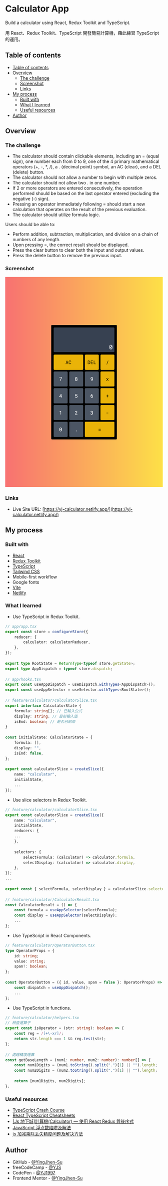 # Calculator App

Build a calculator using React, Redux Toolkit and TypeScript.

用 React、Redux Toolkit、TypeScript 開發簡易計算機，藉此練習 TypeScript 的運用。

## Table of contents

-   [Table of contents](#table-of-contents)
-   [Overview](#overview)
    -   [The challenge](#the-challenge)
    -   [Screenshot](#screenshot)
    -   [Links](#links)
-   [My process](#my-process)
    -   [Built with](#built-with)
    -   [What I learned](#what-i-learned)
    -   [Useful resources](#useful-resources)
-   [Author](#author)

## Overview

### The challenge

-   The calculator should contain clickable elements, including an = (equal sign), one number each from 0 to 9, one of the 4 primary mathematical operators (+, -, \*, /), a . (decimal point) symbol, an AC (clear), and a DEL (delete) button.
-   The calculator should not allow a number to begin with multiple zeros.
-   The calculator should not allow two . in one number.
-   If 2 or more operators are entered consecutively, the operation performed should be based on the last operator entered (excluding the negative (-) sign).
-   Pressing an operator immediately following = should start a new calculation that operates on the result of the previous evaluation.
-   The calculator should utilize formula logic.

Users should be able to:

-   Perform addition, subtraction, multiplication, and division on a chain of numbers of any length.
-   Upon pressing =, the correct result should be displayed.
-   Press the clear button to clear both the input and output values.
-   Press the delete button to remove the previous input.

### Screenshot

![screenshot](./screenshot.png)

### Links

-   Live Site URL: [https://yj-calculator.netlify.app/](https://yj-calculator.netlify.app/)

## My process

### Built with

-   [React](https://reactjs.org/)
-   [Redux Toolkit](https://redux-toolkit.js.org/)
-   [TypeScript](https://www.typescriptlang.org/)
-   [Tailwind CSS](https://tailwindcss.com/)
-   Mobile-first workflow
-   Google fonts
-   [Vite](https://vitejs.dev/)
-   [Netlify](https://www.netlify.com/)

### What I learned

-   Use TypeScript in Redux Toolkit.

```ts
// app/app.tsx
export const store = configureStore({
    reducer: {
        calculator: calculatorReducer,
    },
});

export type RootState = ReturnType<typeof store.getState>;
export type AppDispatch = typeof store.dispatch;

// app/hooks.tsx
export const useAppDispatch = useDispatch.withTypes<AppDispatch>();
export const useAppSelector = useSelector.withTypes<RootState>();

// feature/calculator/calculatorSlice.tsx
export interface CalculatorState {
    formula: string[]; // 已輸入公式
    display: string; // 目前輸入值
    isEnd: boolean; // 是否已結束
}

const initialState: CalculatorState = {
    formula: [],
    display: "",
    isEnd: false,
};

export const calculatorSlice = createSlice({
    name: "calculator",
    initialState,
    ...
});
```

-   Use slice selectors in Redux Toolkit.

```ts
// feature/calculator/calculatorSlice.tsx
export const calculatorSlice = createSlice({
    name: "calculator",
    initialState,
    reducers: {
    ...
    },

    selectors: {
        selectFormula: (calculator) => calculator.formula,
        selectDisplay: (calculator) => calculator.display,
    },
});
...

export const { selectFormula, selectDisplay } = calculatorSlice.selectors;

// feature/calculator/CalculatorResult.tsx
const CalculatorResult = () => {
    const formula = useAppSelector(selectFormula);
    const display = useAppSelector(selectDisplay);
    ...
};
```

-   Use TypeScript in React Components.

```ts
// feature/calculator/OperatorButton.tsx
type OperatorProps = {
    id: string;
    value: string;
    span?: boolean;
};

const OperatorButton = ({ id, value, span = false }: OperatorProps) => {
    const dispatch = useAppDispatch();
    ...
};
```

-   Use TypeScript in functions.

```ts
// feature/calculator/helpers.tsx
// 檢查運算子
export const isOperator = (str: string): boolean => {
    const reg = /[+\-x/]/;
    return str.length === 1 && reg.test(str);
};

// 處理精度運算
const getBaseLength = (num1: number, num2: number): number[] => {
    const num1Digits = (num1.toString().split(".")[1] || "").length;
    const num2Digits = (num2.toString().split(".")[1] || "").length;

    return [num1Digits, num2Digits];
};
```

### Useful resources

-   [TypeScript Crash Course](https://www.youtube.com/watch?v=BCg4U1FzODs)
-   [React TypeScript Cheatsheets](https://react-typescript-cheatsheet.netlify.app/)
-   [[Js 地下城]計算機(Calculator) — 使用 React Redux 與後序式](https://medium.com/tomsnote/js%E5%9C%B0%E4%B8%8B%E5%9F%8E-%E8%A8%88%E7%AE%97%E6%A9%9F-calculator-%E4%BD%BF%E7%94%A8react-redux%E8%88%87%E5%BE%8C%E5%BA%8F%E5%BC%8F-c360decd3204)
-   [JavaScript 浮点数陷阱及解法](https://github.com/camsong/blog/issues/9)
-   [js 加减乘除丢失精度问题及解决方法](https://juejin.cn/post/7154256099426861064)

## Author

-   GitHub - [@YingJhen-Su](https://github.com/YingJhen-Su)
-   freeCodeCamp - [@YJS](https://www.freecodecamp.org/YJS)
-   CodePen - [@YJ1997](https://codepen.io/YJ1997)
-   Frontend Mentor - [@YingJhen-Su](https://www.frontendmentor.io/profile/YingJhen-Su)
